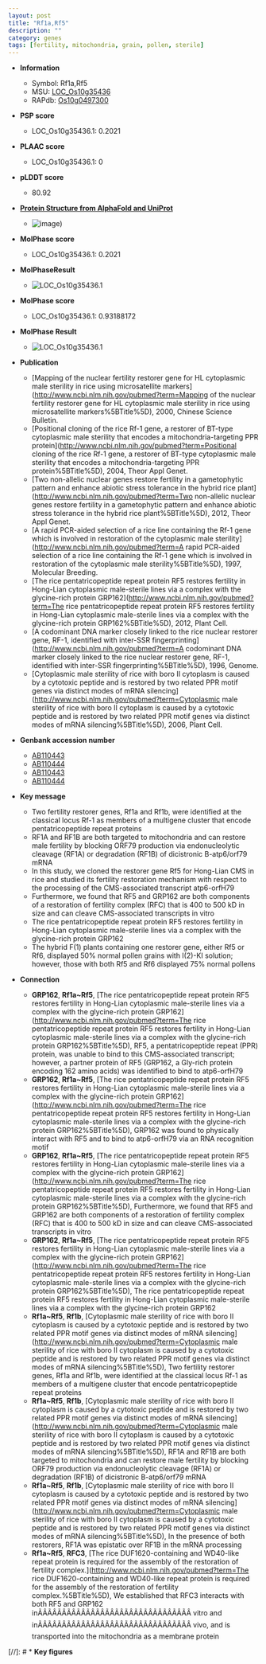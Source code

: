 ```yaml
---
layout: post
title: "Rf1a,Rf5"
description: ""
category: genes
tags: [fertility, mitochondria, grain, pollen, sterile]
---
```


* **Information**  
    + Symbol: Rf1a,Rf5  
    + MSU: [LOC_Os10g35436](http://rice.plantbiology.msu.edu/cgi-bin/ORF_infopage.cgi?orf=LOC_Os10g35436)  
    + RAPdb: [Os10g0497300](http://rapdb.dna.affrc.go.jp/viewer/gbrowse_details/irgsp1?name=Os10g0497300)  

* **PSP score**  
    + LOC_Os10g35436.1: 0.2021 

* **PLAAC score**  
    + LOC_Os10g35436.1: 0 

* **pLDDT score**
    + 80.92

* **[Protein Structure from AlphaFold and UniProt](https://www.uniprot.org/uniprotkb/Q109G7/entry#structure)**
    + ![image](https://ricepsp.github.io/images/Q1/AF-Q109G7-F1.png))

* **MolPhase score**
    + LOC_Os10g35436.1: 0.2021

* **MolPhaseResult**
    + ![LOC_Os10g35436.1](https://ricepsp.github.io/pictures/LOC_Os10g/LOC_Os10g35436.1.png)

* **MolPhase score**
    + LOC_Os10g35436.1: 0.93188172

* **MolPhase Result**
    + ![LOC_Os10g35436.1](https://304243504.github.io/Pictures/LOC_Os10g/LOC_Os10g35436.1.png)

* **Publication**  
    + [Mapping of the nuclear fertility restorer gene for HL cytoplasmic male sterility in rice using microsatellite markers](http://www.ncbi.nlm.nih.gov/pubmed?term=Mapping of the nuclear fertility restorer gene for HL cytoplasmic male sterility in rice using microsatellite markers%5BTitle%5D), 2000, Chinese Science Bulletin.
    + [Positional cloning of the rice Rf-1 gene, a restorer of BT-type cytoplasmic male sterility that encodes a mitochondria-targeting PPR protein](http://www.ncbi.nlm.nih.gov/pubmed?term=Positional cloning of the rice Rf-1 gene, a restorer of BT-type cytoplasmic male sterility that encodes a mitochondria-targeting PPR protein%5BTitle%5D), 2004, Theor Appl Genet.
    + [Two non-allelic nuclear genes restore fertility in a gametophytic pattern and enhance abiotic stress tolerance in the hybrid rice plant](http://www.ncbi.nlm.nih.gov/pubmed?term=Two non-allelic nuclear genes restore fertility in a gametophytic pattern and enhance abiotic stress tolerance in the hybrid rice plant%5BTitle%5D), 2012, Theor Appl Genet.
    + [A rapid PCR-aided selection of a rice line containing the Rf-1 gene which is involved in restoration of the cytoplasmic male sterility](http://www.ncbi.nlm.nih.gov/pubmed?term=A rapid PCR-aided selection of a rice line containing the Rf-1 gene which is involved in restoration of the cytoplasmic male sterility%5BTitle%5D), 1997, Molecular Breeding.
    + [The rice pentatricopeptide repeat protein RF5 restores fertility in Hong-Lian cytoplasmic male-sterile lines via a complex with the glycine-rich protein GRP162](http://www.ncbi.nlm.nih.gov/pubmed?term=The rice pentatricopeptide repeat protein RF5 restores fertility in Hong-Lian cytoplasmic male-sterile lines via a complex with the glycine-rich protein GRP162%5BTitle%5D), 2012, Plant Cell.
    + [A codominant DNA marker closely linked to the rice nuclear restorer gene, RF-1, identified with inter-SSR fingerprinting](http://www.ncbi.nlm.nih.gov/pubmed?term=A codominant DNA marker closely linked to the rice nuclear restorer gene, RF-1, identified with inter-SSR fingerprinting%5BTitle%5D), 1996, Genome.
    + [Cytoplasmic male sterility of rice with boro II cytoplasm is caused by a cytotoxic peptide and is restored by two related PPR motif genes via distinct modes of mRNA silencing](http://www.ncbi.nlm.nih.gov/pubmed?term=Cytoplasmic male sterility of rice with boro II cytoplasm is caused by a cytotoxic peptide and is restored by two related PPR motif genes via distinct modes of mRNA silencing%5BTitle%5D), 2006, Plant Cell.

* **Genbank accession number**  
    + [AB110443](http://www.ncbi.nlm.nih.gov/nuccore/AB110443)
    + [AB110444](http://www.ncbi.nlm.nih.gov/nuccore/AB110444)
    + [AB110443](http://www.ncbi.nlm.nih.gov/nuccore/AB110443)
    + [AB110444](http://www.ncbi.nlm.nih.gov/nuccore/AB110444)

* **Key message**  
    + Two fertility restorer genes, Rf1a and Rf1b, were identified at the classical locus Rf-1 as members of a multigene cluster that encode pentatricopeptide repeat proteins
    + RF1A and RF1B are both targeted to mitochondria and can restore male fertility by blocking ORF79 production via endonucleolytic cleavage (RF1A) or degradation (RF1B) of dicistronic B-atp6/orf79 mRNA
    + In this study, we cloned the restorer gene Rf5 for Hong-Lian CMS in rice and studied its fertility restoration mechanism with respect to the processing of the CMS-associated transcript atp6-orfH79
    + Furthermore, we found that RF5 and GRP162 are both components of a restoration of fertility complex (RFC) that is 400 to 500 kD in size and can cleave CMS-associated transcripts in vitro
    + The rice pentatricopeptide repeat protein RF5 restores fertility in Hong-Lian cytoplasmic male-sterile lines via a complex with the glycine-rich protein GRP162
    + The hybrid F(1) plants containing one restorer gene, either Rf5 or Rf6, displayed 50% normal pollen grains with I(2)-KI solution; however, those with both Rf5 and Rf6 displayed 75% normal pollens

* **Connection**  
    + __GRP162__, __Rf1a~Rf5__, [The rice pentatricopeptide repeat protein RF5 restores fertility in Hong-Lian cytoplasmic male-sterile lines via a complex with the glycine-rich protein GRP162](http://www.ncbi.nlm.nih.gov/pubmed?term=The rice pentatricopeptide repeat protein RF5 restores fertility in Hong-Lian cytoplasmic male-sterile lines via a complex with the glycine-rich protein GRP162%5BTitle%5D), RF5, a pentatricopeptide repeat (PPR) protein, was unable to bind to this CMS-associated transcript; however, a partner protein of RF5 (GRP162, a Gly-rich protein encoding 162 amino acids) was identified to bind to atp6-orfH79
    + __GRP162__, __Rf1a~Rf5__, [The rice pentatricopeptide repeat protein RF5 restores fertility in Hong-Lian cytoplasmic male-sterile lines via a complex with the glycine-rich protein GRP162](http://www.ncbi.nlm.nih.gov/pubmed?term=The rice pentatricopeptide repeat protein RF5 restores fertility in Hong-Lian cytoplasmic male-sterile lines via a complex with the glycine-rich protein GRP162%5BTitle%5D), GRP162 was found to physically interact with RF5 and to bind to atp6-orfH79 via an RNA recognition motif
    + __GRP162__, __Rf1a~Rf5__, [The rice pentatricopeptide repeat protein RF5 restores fertility in Hong-Lian cytoplasmic male-sterile lines via a complex with the glycine-rich protein GRP162](http://www.ncbi.nlm.nih.gov/pubmed?term=The rice pentatricopeptide repeat protein RF5 restores fertility in Hong-Lian cytoplasmic male-sterile lines via a complex with the glycine-rich protein GRP162%5BTitle%5D), Furthermore, we found that RF5 and GRP162 are both components of a restoration of fertility complex (RFC) that is 400 to 500 kD in size and can cleave CMS-associated transcripts in vitro
    + __GRP162__, __Rf1a~Rf5__, [The rice pentatricopeptide repeat protein RF5 restores fertility in Hong-Lian cytoplasmic male-sterile lines via a complex with the glycine-rich protein GRP162](http://www.ncbi.nlm.nih.gov/pubmed?term=The rice pentatricopeptide repeat protein RF5 restores fertility in Hong-Lian cytoplasmic male-sterile lines via a complex with the glycine-rich protein GRP162%5BTitle%5D), The rice pentatricopeptide repeat protein RF5 restores fertility in Hong-Lian cytoplasmic male-sterile lines via a complex with the glycine-rich protein GRP162
    + __Rf1a~Rf5__, __Rf1b__, [Cytoplasmic male sterility of rice with boro II cytoplasm is caused by a cytotoxic peptide and is restored by two related PPR motif genes via distinct modes of mRNA silencing](http://www.ncbi.nlm.nih.gov/pubmed?term=Cytoplasmic male sterility of rice with boro II cytoplasm is caused by a cytotoxic peptide and is restored by two related PPR motif genes via distinct modes of mRNA silencing%5BTitle%5D), Two fertility restorer genes, Rf1a and Rf1b, were identified at the classical locus Rf-1 as members of a multigene cluster that encode pentatricopeptide repeat proteins
    + __Rf1a~Rf5__, __Rf1b__, [Cytoplasmic male sterility of rice with boro II cytoplasm is caused by a cytotoxic peptide and is restored by two related PPR motif genes via distinct modes of mRNA silencing](http://www.ncbi.nlm.nih.gov/pubmed?term=Cytoplasmic male sterility of rice with boro II cytoplasm is caused by a cytotoxic peptide and is restored by two related PPR motif genes via distinct modes of mRNA silencing%5BTitle%5D), RF1A and RF1B are both targeted to mitochondria and can restore male fertility by blocking ORF79 production via endonucleolytic cleavage (RF1A) or degradation (RF1B) of dicistronic B-atp6/orf79 mRNA
    + __Rf1a~Rf5__, __Rf1b__, [Cytoplasmic male sterility of rice with boro II cytoplasm is caused by a cytotoxic peptide and is restored by two related PPR motif genes via distinct modes of mRNA silencing](http://www.ncbi.nlm.nih.gov/pubmed?term=Cytoplasmic male sterility of rice with boro II cytoplasm is caused by a cytotoxic peptide and is restored by two related PPR motif genes via distinct modes of mRNA silencing%5BTitle%5D), In the presence of both restorers, RF1A was epistatic over RF1B in the mRNA processing
    + __Rf1a~Rf5__, __RFC3__, [The rice DUF1620-containing and WD40-like repeat protein is required for the assembly of the restoration of fertility complex.](http://www.ncbi.nlm.nih.gov/pubmed?term=The rice DUF1620-containing and WD40-like repeat protein is required for the assembly of the restoration of fertility complex.%5BTitle%5D), We established that RFC3 interacts with both RF5 and GRP162 inÃÂÃÂÃÂÃÂÃÂÃÂÃÂÃÂÃÂÃÂÃÂÃÂÃÂÃÂÃÂÃÂ vitro and inÃÂÃÂÃÂÃÂÃÂÃÂÃÂÃÂÃÂÃÂÃÂÃÂÃÂÃÂÃÂÃÂ vivo, and is transported into the mitochondria as a membrane protein

[//]: # * **Key figures**  


